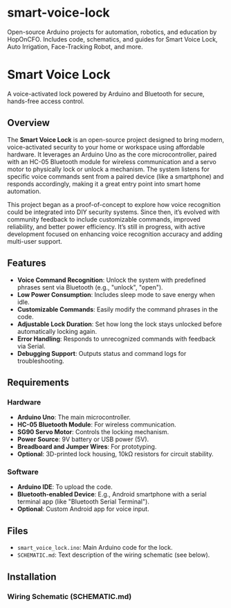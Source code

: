 # smart-voice-lock
Open-source Arduino projects for automation, robotics, and education by HopOnCFO. Includes code, schematics, and guides for Smart Voice Lock, Auto Irrigation, Face-Tracking Robot, and more.
# Smart Voice Lock

A voice-activated lock powered by Arduino and Bluetooth for secure, hands-free access control.

## Overview

The **Smart Voice Lock** is an open-source project designed to bring modern, voice-activated security to your home or workspace using affordable hardware. It leverages an Arduino Uno as the core microcontroller, paired with an HC-05 Bluetooth module for wireless communication and a servo motor to physically lock or unlock a mechanism. The system listens for specific voice commands sent from a paired device (like a smartphone) and responds accordingly, making it a great entry point into smart home automation.

This project began as a proof-of-concept to explore how voice recognition could be integrated into DIY security systems. Since then, it’s evolved with community feedback to include customizable commands, improved reliability, and better power efficiency. It’s still in progress, with active development focused on enhancing voice recognition accuracy and adding multi-user support.

## Features

- **Voice Command Recognition**: Unlock the system with predefined phrases sent via Bluetooth (e.g., "unlock", "open").
- **Low Power Consumption**: Includes sleep mode to save energy when idle.
- **Customizable Commands**: Easily modify the command phrases in the code.
- **Adjustable Lock Duration**: Set how long the lock stays unlocked before automatically locking again.
- **Error Handling**: Responds to unrecognized commands with feedback via Serial.
- **Debugging Support**: Outputs status and command logs for troubleshooting.

## Requirements

### Hardware
- **Arduino Uno**: The main microcontroller.
- **HC-05 Bluetooth Module**: For wireless communication.
- **SG90 Servo Motor**: Controls the locking mechanism.
- **Power Source**: 9V battery or USB power (5V).
- **Breadboard and Jumper Wires**: For prototyping.
- **Optional**: 3D-printed lock housing, 10kΩ resistors for circuit stability.

### Software
- **Arduino IDE**: To upload the code.
- **Bluetooth-enabled Device**: E.g., Android smartphone with a serial terminal app (like "Bluetooth Serial Terminal").
- **Optional**: Custom Android app for voice input.

## Files

- `smart_voice_lock.ino`: Main Arduino code for the lock.
- `SCHEMATIC.md`: Text description of the wiring schematic (see below).

## Installation

### Wiring Schematic (SCHEMATIC.md)
